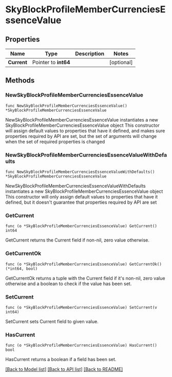 # SkyBlockProfileMemberCurrenciesEssenceValue

## Properties

Name | Type | Description | Notes
------------ | ------------- | ------------- | -------------
**Current** | Pointer to **int64** |  | [optional] 

## Methods

### NewSkyBlockProfileMemberCurrenciesEssenceValue

`func NewSkyBlockProfileMemberCurrenciesEssenceValue() *SkyBlockProfileMemberCurrenciesEssenceValue`

NewSkyBlockProfileMemberCurrenciesEssenceValue instantiates a new SkyBlockProfileMemberCurrenciesEssenceValue object
This constructor will assign default values to properties that have it defined,
and makes sure properties required by API are set, but the set of arguments
will change when the set of required properties is changed

### NewSkyBlockProfileMemberCurrenciesEssenceValueWithDefaults

`func NewSkyBlockProfileMemberCurrenciesEssenceValueWithDefaults() *SkyBlockProfileMemberCurrenciesEssenceValue`

NewSkyBlockProfileMemberCurrenciesEssenceValueWithDefaults instantiates a new SkyBlockProfileMemberCurrenciesEssenceValue object
This constructor will only assign default values to properties that have it defined,
but it doesn't guarantee that properties required by API are set

### GetCurrent

`func (o *SkyBlockProfileMemberCurrenciesEssenceValue) GetCurrent() int64`

GetCurrent returns the Current field if non-nil, zero value otherwise.

### GetCurrentOk

`func (o *SkyBlockProfileMemberCurrenciesEssenceValue) GetCurrentOk() (*int64, bool)`

GetCurrentOk returns a tuple with the Current field if it's non-nil, zero value otherwise
and a boolean to check if the value has been set.

### SetCurrent

`func (o *SkyBlockProfileMemberCurrenciesEssenceValue) SetCurrent(v int64)`

SetCurrent sets Current field to given value.

### HasCurrent

`func (o *SkyBlockProfileMemberCurrenciesEssenceValue) HasCurrent() bool`

HasCurrent returns a boolean if a field has been set.


[[Back to Model list]](../README.md#documentation-for-models) [[Back to API list]](../README.md#documentation-for-api-endpoints) [[Back to README]](../README.md)



